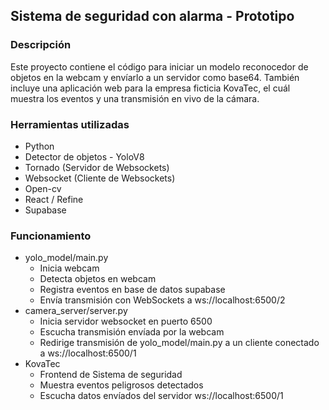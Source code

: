 ## Sistema de seguridad con alarma - Prototipo

### Descripción
Este proyecto contiene el código para iniciar un modelo reconocedor de objetos en la webcam y envíarlo a un servidor como base64.
También incluye una aplicación web para la empresa ficticia KovaTec, el cuál muestra los eventos y una transmisión en vivo de la cámara.


### Herramientas utilizadas
- Python
- Detector de objetos - YoloV8
- Tornado (Servidor de Websockets)
- Websocket (Cliente de Websockets)
- Open-cv
- React / Refine
- Supabase

### Funcionamiento
- yolo_model/main.py
  - Inicia webcam 
  - Detecta objetos en webcam
  - Registra eventos en base de datos supabase
  - Envía transmisión con WebSockets a ws://localhost:6500/2
- camera_server/server.py
  - Inicia servidor websocket en puerto 6500
  - Escucha transmisión envíada por la webcam
  - Redirige transmisión de yolo_model/main.py a un cliente conectado a ws://localhost:6500/1
- KovaTec
  - Frontend de Sistema de seguridad
  - Muestra eventos peligrosos detectados
  - Escucha datos envíados del servidor ws://localhost:6500/1